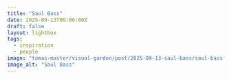 ```yaml
---
title: "Saul Bass"
date: 2025-09-13T00:00:00Z
draft: false
layout: lightbox
tags:
  - inspiration
  - people
image: "tomas-master/visual-garden/post/2025-09-13-saul-bass/saul-bass.jpg"
image_alt: "Saul Bass"
---
```



